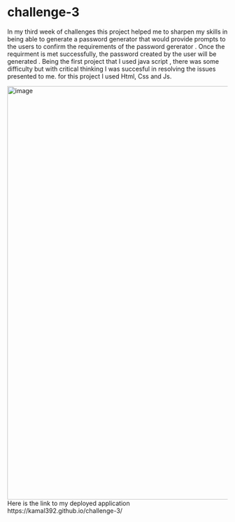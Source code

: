 # challenge-3
In my third week of challenges this project helped me to sharpen my skills in being able to generate a password generator that would provide 
prompts to the users to confirm the requirements of the password gererator . Once the requirment is met successfully, the password created by 
the user will be generated . Being the first project that I used java script , there was some difficulty but with critical thinking I was
succesful in resolving the issues presented to me. for this project I used Html, Css and Js. 




<img width="944" alt="image" src="https://user-images.githubusercontent.com/64217018/176756312-5fc0d5c6-3c10-4bfd-9f0d-2461513a0379.png">
Here is the link to my deployed application https://kamal392.github.io/challenge-3/
